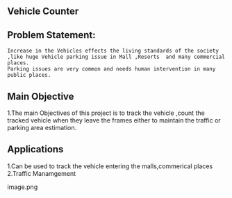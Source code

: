 ## Vehicle Counter

## Problem Statement:
```
Increase in the Vehicles effects the living standards of the society ,like huge Vehicle parking issue in Mall ,Resorts  and many commercial places.
Parking issues are very common and needs human intervention in many public places.

```

## Main Objective
1.The main Objectives of this project is to track the vehicle ,count the tracked vehicle when they leave the frames either to maintain the traffic or parking area estimation.


## Applications
1.Can be used to track the vehicle entering the malls,commerical places     
2.Traffic Manamgement

image.png